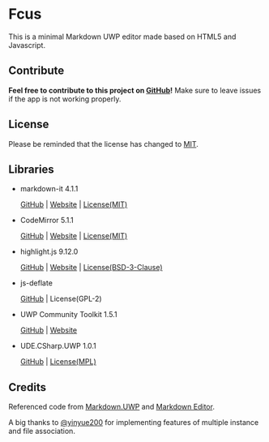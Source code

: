 # Fcus

This is a minimal Markdown UWP editor made based on HTML5 and Javascript.



## Contribute

**Feel free to contribute to this project on [GitHub](https://github.com/patrick330602/Fcus-UWP)!** Make sure to leave issues if the app is not working properly.

## License

Please be reminded that the license has changed to [MIT](https://github.com/patrick330602/Fcus/blob/master/LICENSE).

## Libraries

- markdown-it 4.1.1

  [GitHub](https://github.com/markdown-it/markdown-it) | [Website](https://markdown-it.github.io/) | [License(MIT)](https://github.com/markdown-it/markdown-it/blob/master/LICENSE)

- CodeMirror 5.1.1

  [GitHub](https://github.com/codemirror/codemirror) | [Website](http://codemirror.net/) | [License(MIT)](http://codemirror.net/LICENSE)

- highlight.js 9.12.0

  [GitHub](https://github.com/isagalaev/highlight.js) | [Website](https://highlightjs.org/) | [License(BSD-3-Clause)](https://github.com/isagalaev/highlight.js/blob/master/LICENSE)

- js-deflate

  [GitHub](https://github.com/dankogai/js-deflate) | License(GPL-2)


- UWP Community Toolkit 1.5.1

  [GitHub](https://github.com/Microsoft/UWPCommunityToolkit) | [Website](http://docs.uwpcommunitytoolkit.com/) 

- UDE.CSharp.UWP 1.0.1

  [GitHub](https://github.com/linquize/ude) | [License(MPL)](https://raw.githubusercontent.com/linquize/ude/master/license/MPL-1.1.txt)

## Credits

Referenced code from [Markdown.UWP](https://github.com/chenguanzhou/MarkDown.UWP) and [Markdown Editor](https://github.com/jbt/markdown-editor).

A big thanks to [@yinyue200](https://github.com/yinyue200) for implementing features of multiple instance and file association.